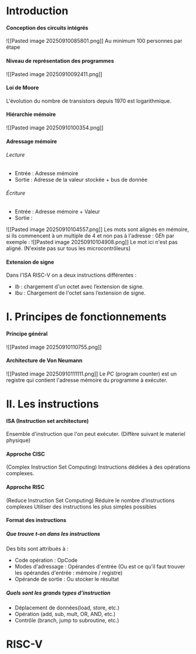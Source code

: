 # Introduction
#### Conception des circuits intégrés
![[Pasted image 20250910085801.png]]
Au minimum $100$ personnes par étape
#### Niveau de représentation des programmes
![[Pasted image 20250910092411.png]]

#### Loi de Moore
L'évolution du nombre de transistors depuis $1970$ est logarithmique. 

#### Hiérarchie mémoire
![[Pasted image 20250910100354.png]]

#### Adressage mémoire
###### Lecture
- Entrée : Adresse mémoire
- Sortie : Adresse de la valeur stockée + bus de donnée
###### Écriture
- Entrée : Adresse mémoire + Valeur
- Sortie : 

![[Pasted image 20250910104557.png]]
Les mots sont alignés en mémoire, si ils commencent à un multiple de $4$ et non pas à l'adresse : $0Eh$ par exemple :
![[Pasted image 20250910104908.png]]
Le mot ici n'est pas aligné. (N'existe pas sur tous les microcontrôleurs)

#### Extension de signe
Dans l'ISA RISC-V on a deux instructions différentes : 
- $lb$ : chargement d'un octet avec l’extension de signe.
- $lbu$ : Chargement de l'octet sans l’extension de signe.

# I. Principes de fonctionnements
#### Principe général
![[Pasted image 20250910110755.png]]
#### Architecture de Von Neumann
![[Pasted image 20250910111111.png]]
Le $PC$ (program counter) est un registre qui contient l'adresse mémoire du programme à exécuter. 

# II. Les instructions
#### ISA (Instruction set architecture)
Ensemble d'instruction que l'on peut exécuter. (Diffère suivant le materiel physique)

#### Approche CISC
(Complex Instruction Set Computing)
Instructions dédiées à des opérations complexes. 

#### Approche RISC
(Reduce Instruction Set Computing)
Réduire le nombre d'instructions complexes
Utiliser des instructions les plus simples possibles

#### Format des instructions
##### Que trouve t-on dans les instructions
Des bits sont attribués à : 
- Code opération : OpCode
- Modes d'adressage : Opérandes d'entrée (Ou est ce qu'il faut trouver les opérandes d'entrée : mémoire / registre)
- Opérande de sortie : Ou stocker le résultat

##### Quels sont les grands types d’instruction
- Déplacement de données(load, store, etc.)
- Opération (add, sub, mult, OR, AND, etc.)
- Contrôle (branch, jump to subroutine, etc.)

# RISC-V
